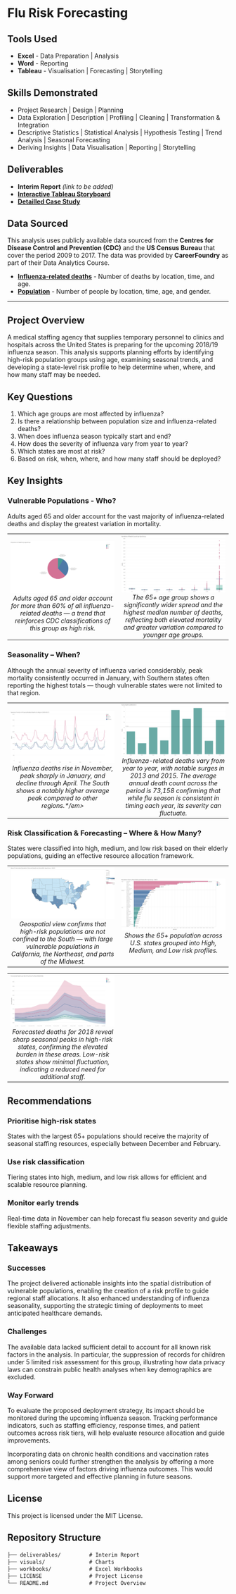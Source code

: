 # Flu Risk Forecasting

## Tools Used 
- **Excel** - Data Preparation | Analysis
- **Word** - Reporting
- **Tableau** - Visualisation | Forecasting | Storytelling


## Skills Demonstrated
- Project Research | Design | Planning
- Data Exploration | Description | Profiling | Cleaning | Transformation & Integration
- Descriptive Statistics | Statistical Analysis | Hypothesis Testing | Trend Analysis | Seasonal Forecasting
- Deriving Insights | Data Visualisation | Reporting | Storytelling


## Deliverables
- **Interim Report** *(link to be added)*
- [**Interactive Tableau Storyboard**](https://public.tableau.com/views/MedicalStaffingPlan_17430147849920/Story1?:language=en-US&:sid=&:redirect=auth&:display_count=n&:origin=viz_share_link)
- [**Detailled Case Study**](https://davidgriesel.com/data-analysis-informing-medical-staffing-plan/)


## Data Sourced
This analysis uses publicly available data sourced from the **Centres for Disease Control and Prevention (CDC)** and the **US Census Bureau** that cover the period 2009 to 2017. The data was provided by **CareerFoundry** as part of their Data Analytics Course.

- [**Influenza-related deaths**](https://coach-courses-us.s3.amazonaws.com/public/courses/da_program/CDC_Influenza_Deaths_edited.xlsx) - Number of deaths by location, time, and age.
- [**Population**](https://coach-courses-us.s3.amazonaws.com/public/courses/data-immersion/A1-A2_Influenza_Project/Census_Population_transformed_202101.csv) - Number of people by location, time, age, and gender.


---
## Project Overview
A medical staffing agency that supplies temporary personnel to clinics and hospitals across the United States is preparing for the upcoming 2018/19 influenza season. This analysis supports planning efforts by identifying high-risk population groups using age, examining seasonal trends, and developing a state-level risk profile to help determine when, where, and how many staff may be needed.


## Key Questions
1. Which age groups are most affected by influenza?
2. Is there a relationship between population size and influenza-related deaths?
3. When does influenza season typically start and end?
4. How does the severity of influenza vary from year to year?
5. Which states are most at risk?
6. Based on risk, when, where, and how many staff should be deployed?


## Key Insights
### Vulnerable Populations - Who?
Adults aged 65 and older account for the vast majority of influenza-related deaths and display the greatest variation in mortality.

<table>
<tr>
<td align="center" width="33%">
    <img src="visuals/pie-deaths-agepng.png" ><br>
    <em>Adults aged 65 and older account for more than 60% of all influenza-related deaths — a trend that reinforces CDC classifications of this group as high risk.</em>
</td>
<td align="center" width="33%">
    <img src="visuals/box-age-group.png" ><br>
    <em>The 65+ age group shows a significantly wider spread and the highest median number of deaths, reflecting both elevated mortality and greater variation compared to younger age groups.</em>
</td>
</tr>
</table>


### Seasonality – When?
Although the annual severity of influenza varied considerably, peak mortality consistently occurred in January, with Southern states often reporting the highest totals — though vulnerable states were not limited to that region.

<table>
<tr>
<td align="center" width="50%">
    <img src="visuals/line-region-yearly.png" ><br>
    <em>Influenza deaths rise in November, peak sharply in January, and decline through April. The South shows a notably higher average peak compared to other regions.*/em>
</td>
<td align="center" width="50%">
    <img src="visuals/bar-deaths-year.png" ><br>
    <em>Influenza-related deaths vary from year to year, with notable surges in 2013 and 2015. The average annual death count across the period is 73,158 confirming that while flu season is consistent in timing each year, its severity can fluctuate.</em>
</td>
</tr>
</table>


### Risk Classification & Forecasting – Where & How Many?
States were classified into high, medium, and low risk based on their elderly populations, guiding an effective resource allocation framework.

<table>
<tr>
<td align="center" width="50%">
    <img src="visuals/map-vulnerable.png" ><br>
    <em>Geospatial view confirms that high-risk populations are not confined to the South — with large vulnerable populations in California, the Northeast, and parts of the Midwest.</em>
</td>
<td align="center" width="50%">
  <img src="visuals/bar-risk-population.png" ><br>
  <em>Shows the 65+ population across U.S. states grouped into High, Medium, and Low risk profiles.</em>
</td>
</tr>
</table>

<table>
<tr>
<td align="center" width="50%">
    <img src="visuals/line-risk-forecast.png" <br>
    <em>Forecasted deaths for 2018 reveal sharp seasonal peaks in high-risk states, confirming the elevated burden in these areas. Low-risk states show minimal fluctuation, indicating a reduced need for additional staff.</em>
</td>
<td width="50%"></td>
</tr>
</table>


## Recommendations

### Prioritise high-risk states
States with the largest 65+ populations should receive the majority of seasonal staffing resources, especially between December and February.

### Use risk classification
Tiering states into high, medium, and low risk allows for efficient and scalable resource planning.

### Monitor early trends
Real-time data in November can help forecast flu season severity and guide flexible staffing adjustments.


## Takeaways

### Successes
The project delivered actionable insights into the spatial distribution of vulnerable populations, enabling the creation of a risk profile to guide regional staff allocations. It also enhanced understanding of influenza seasonality, supporting the strategic timing of deployments to meet anticipated healthcare demands.

### Challenges
The available data lacked sufficient detail to account for all known risk factors in the analysis. In particular, the suppression of records for children under 5 limited risk assessment for this group, illustrating how data privacy laws can constrain public health analyses when key demographics are excluded.

### Way Forward
To evaluate the proposed deployment strategy, its impact should be monitored during the upcoming influenza season. Tracking performance indicators, such as staffing efficiency, response times, and patient outcomes across risk tiers, will help evaluate resource allocation and guide improvements.

Incorporating data on chronic health conditions and vaccination rates among seniors could further strengthen the analysis by offering a more comprehensive view of factors driving influenza outcomes. This would support more targeted and effective planning in future seasons.


## License
This project is licensed under the MIT License.


## Repository Structure
```text
├── deliverables/         # Interim Report
├── visuals/              # Charts
├── workbooks/            # Excel Workbooks
├── LICENSE               # Project License
└── README.md             # Project Overview